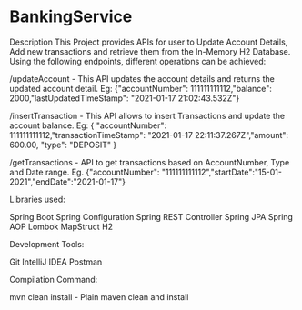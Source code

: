 # BankingService

Description
This Project provides APIs for user to Update Account Details, Add new transactions and retrieve them from the In-Memory H2 Database.
Using the following endpoints, different operations can be achieved:

/updateAccount - This API updates the account details and returns the updated account detail. Eg: {"accountNumber": 111111111112,"balance": 2000,"lastUpdatedTimeStamp": "2021-01-17 21:02:43.532Z"}

/insertTransaction - This API allows to insert Transactions and update the account balance. Eg:  { "accountNumber": 111111111112,"transactionTimeStamp": "2021-01-17 22:11:37.267Z","amount": 600.00, "type": "DEPOSIT" }

/getTransactions - API to get transactions based on AccountNumber, Type and Date range. Eg. {"accountNumber": "111111111112","startDate":"15-01-2021","endDate":"2021-01-17"}

Libraries used:

Spring Boot
Spring Configuration
Spring REST Controller
Spring JPA
Spring AOP
Lombok
MapStruct
H2

Development Tools:

Git
IntelliJ IDEA
Postman

Compilation Command:

mvn clean install - Plain maven clean and install
